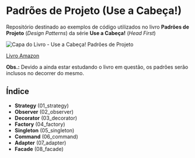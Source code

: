 # Padrões de Projeto (Use a Cabeça!)

Repositório destinado ao exemplos de código utilizados no livro **Padrões de Projeto** (_Design Patterns_) da série **Use a Cabeça!** (_Head First_)

![Capa do Livro - Use a Cabeça! Padrões de Projeto](https://images-na.ssl-images-amazon.com/images/I/51-UxkpndnL._SX367_BO1,204,203,200_.jpg)

[Livro Amazon](https://www.amazon.com.br/Cabe%C3%A7a-Padr%C3%B5es-Projetos-Eric-Freeman/dp/8576081741/ref=sr_1_2?__mk_pt_BR=%C3%85M%C3%85%C5%BD%C3%95%C3%91&crid=I0MJPK507MLU&keywords=padr%C3%B5es+de+projeto&qid=1587251791&sprefix=padr%C3%B5es+de+pro%2Caps%2C321&sr=8-2)

**Obs.:** Devido a ainda estar estudando o livro em questão, os padrões serão inclusos no decorrer do mesmo.

## Índice
* **Strategy** (01_strategy)
* **Observer** (02_observer)
* **Decorator** (03_decorator)
* **Factory** (04_factory)
* **Singleton** (05_singleton)
* **Command** (06_command)
* **Adapter** (07_adapter)
* **Facade** (08_facade)
